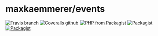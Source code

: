 # maxkaemmerer/events
[![Travis branch](https://img.shields.io/travis/maxkaemmerer/events/master.svg?style=flat-square)](https://travis-ci.org/maxkaemmerer/events)
[![Coveralls github](https://img.shields.io/coveralls/maxkaemmerer/events/master.svg?style=flat-square&branch=master)](https://coveralls.io/github/maxkaemmerer/events?branch=master)
[![PHP from Packagist](https://img.shields.io/packagist/php-v/maxkaemmerer/events.svg?style=flat-square)](https://packagist.org/packages/maxkaemmerer/events)
[![Packagist](https://img.shields.io/packagist/v/maxkaemmerer/events.svg?style=flat-square)](https://packagist.org/packages/maxkaemmerer/events)
[![Packagist](https://img.shields.io/packagist/l/maxkaemmerer/events.svg?style=flat-square)](https://packagist.org/packages/maxkaemmerer/events)
